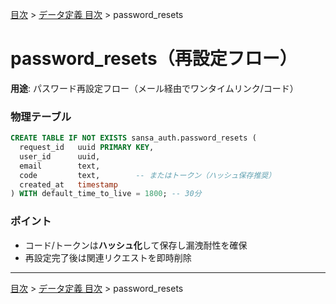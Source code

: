 [目次](../目次.md) > [データ定義 目次](目次.md) > password_resets
# password_resets（再設定フロー）

**用途**: パスワード再設定フロー（メール経由でワンタイムリンク/コード）

### 物理テーブル
```sql
CREATE TABLE IF NOT EXISTS sansa_auth.password_resets (
  request_id   uuid PRIMARY KEY,
  user_id      uuid,
  email        text,
  code         text,        -- またはトークン（ハッシュ保存推奨）
  created_at   timestamp
) WITH default_time_to_live = 1800; -- 30分
```
### ポイント
- コード/トークンは**ハッシュ化**して保存し漏洩耐性を確保
- 再設定完了後は関連リクエストを即時削除

---
[目次](../目次.md) > [データ定義 目次](目次.md) > password_resets